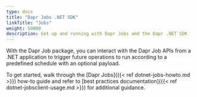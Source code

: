 ```yaml
---
type: docs
title: "Dapr Jobs .NET SDK"
linkTitle: "Jobs"
weight: 50000
description: Get up and running with Dapr Jobs and the Dapr .NET SDK
---
```


With the Dapr Job package, you can interact with the Dapr Job APIs from a .NET application to trigger future operations
to run according to a predefined schedule with an optional payload.

To get started, walk through the [Dapr Jobs]({{< ref dotnet-jobs-howto.md >}}) how-to guide and refer to
[best practices documentation]({{< ref dotnet-jobsclient-usage.md >}}) for additional guidance.
